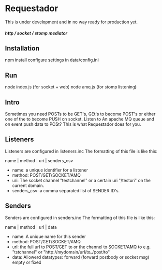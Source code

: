 # Requestador #
This is under development and in no way ready for production yet.

##### http / socket / stomp mediator #####

## Installation ##
npm install
configure settings in data/config.ini

## Run ##
node index.js (for socket + web)
node amq.js (for stomp listening)

## Intro ##
Sometimes you need POSTs to be GET's, GEt's to become POST's or
either one of the to become PUSH on socket.
Listen to An apache MQ queue and on event push data to POSt?
This is what Requestador does for you.

## Listeners ##
Listeners are configured in listeners.inc
The formatting of this file is like this:

name | method | uri | senders_csv

* name: a unique identifier for a listener
* method:  POST/GET/SOCKET/AMQ
* uri: The socket channel "testchannel" or a certain uri "/testuri" on the current domain.
* senders_csv: a comma separated list of SENDER ID's.

## Senders ##
Senders are configured in senders.inc
The formatting of this file is like this:

name | method | url | data
* name: A unique name for this sender
* method: POST/GET/SOCKET/AMQ
* url: the full url to POST/GET to or the channel to SOCKET/AMQ to
e.g. "tstchannel" or "http://mydomain/url/to_/post/to"
* data: Allowerd datatypes: forward (forward postbody or socket msg) empty or fixed
